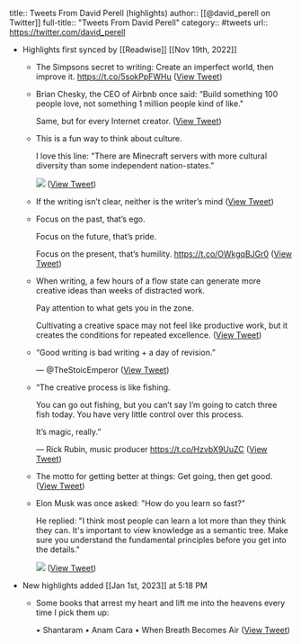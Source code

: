 title:: Tweets From David Perell (highlights)
author:: [[@david_perell on Twitter]]
full-title:: "Tweets From David Perell"
category:: #tweets
url:: https://twitter.com/david_perell

- Highlights first synced by [[Readwise]] [[Nov 19th, 2022]]
	- The Simpsons secret to writing: Create an imperfect world, then improve it. https://t.co/5sokPpFWHu ([View Tweet](https://twitter.com/david_perell/status/1389041280542461961))
	- Brian Chesky, the CEO of Airbnb once said: “Build something 100 people love, not something 1 million people kind of like."
	  
	  Same, but for every Internet creator. ([View Tweet](https://twitter.com/david_perell/status/1399222085155688450))
	- This is a fun way to think about culture.
	  
	  I love this line: "There are Minecraft servers with more cultural diversity than some independent nation-states." 
	  
	  ![](https://pbs.twimg.com/media/E2wHYnjWYAM8Unc.jpg) ([View Tweet](https://twitter.com/david_perell/status/1399501951646248963))
	- If the writing isn’t clear, neither is the writer’s mind ([View Tweet](https://twitter.com/david_perell/status/1401386451674320896))
	- Focus on the past, that’s ego.
	  
	  Focus on the future, that’s pride. 
	  
	  Focus on the present, that’s humility. https://t.co/OWkgqBJGr0 ([View Tweet](https://twitter.com/david_perell/status/1416642821663035396))
	- When writing, a few hours of a flow state can generate more creative ideas than weeks of distracted work.
	  
	  Pay attention to what gets you in the zone.
	  
	  Cultivating a creative space may not feel like productive work, but it creates the conditions for repeated excellence. ([View Tweet](https://twitter.com/david_perell/status/1426726070653526019))
	- “Good writing is bad writing + a day of revision.”
	  
	  — @TheStoicEmperor ([View Tweet](https://twitter.com/david_perell/status/1426727197579034625))
	- “The creative process is like fishing.
	  
	  You can go out fishing, but you can’t say I’m going to catch three fish today. You have very little control over this process. 
	  
	  It’s magic, really.”
	  
	  — Rick Rubin, music producer https://t.co/HzvbX9UuZC ([View Tweet](https://twitter.com/david_perell/status/1457917627603562501))
	- The motto for getting better at things: Get going, then get good. ([View Tweet](https://twitter.com/david_perell/status/1461526006938886145))
	- Elon Musk was once asked: "How do you learn so fast?"
	  
	  He replied: "I think most people can learn a lot more than they think they can. It's important to view knowledge as a semantic tree. Make sure you understand the fundamental principles before you get into the details." 
	  
	  ![](https://pbs.twimg.com/media/FQkX_UrXwAQGWNy.png) ([View Tweet](https://twitter.com/david_perell/status/1515769218955886597))
- New highlights added [[Jan 1st, 2023]] at 5:18 PM
	- Some books that arrest my heart and lift me into the heavens every time I pick them up:
	  
	  • Shantaram 
	  • Anam Cara 
	  • When Breath Becomes Air ([View Tweet](https://twitter.com/david_perell/status/1609234014291763200))